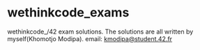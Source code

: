 # wethinkcode_exams
wethinkcode_/42 exam solutions. The solutions are all written by myself(Khomotjo Modipa).
email: kmodipa@student.42.fr
